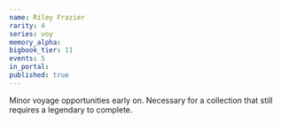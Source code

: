```yaml
---
name: Riley Frazier
rarity: 4
series: voy
memory_alpha:
bigbook_tier: 11
events: 5
in_portal:
published: true
---
```


Minor voyage opportunities early on. Necessary for a collection that still requires a legendary to complete.
